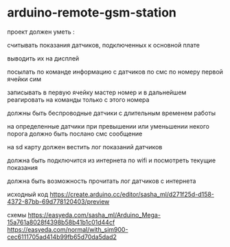 # arduino-remote-gsm-station
проект должен уметь :

считывать показания датчиков, подключенных к основной плате

выводить их на дисплей

посылать по команде информацию с датчиков по смс по номеру первой ячейки сим

записывать в первую ячейку мастер номер и в дальнейшем реагировать на команды только с этого номера

должны быть беспроводные датчики с длительным временем работы

на определенные датчики при превышении или уменьшении некого порога должно быть послано смс сообщение

на sd карту должен вестить лог показаний датчиков

должна быть подключится из интернета по wifi и посмотреть текущие показания

должна быть возможность прочитать лог датчиков с интернета

исходный код
https://create.arduino.cc/editor/sasha_ml/d271f25d-d158-4372-87bb-69d778120403/preview

схемы
https://easyeda.com/sasha_ml/Arduino_Mega-15a761a8028f4398b58b41b1c01d44cf
https://easyeda.com/normal/with_sim900-cec6111705ad414b99fb65d70da5dad2




